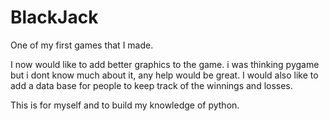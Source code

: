 # BlackJack
One of my first games that I made.

I now would like to add better graphics to the game. i was thinking pygame but i dont know much about it, any help would be great. 
I would also like to add a data base for people to keep track of the winnings and losses. 

This is for myself and to build my knowledge of python.
